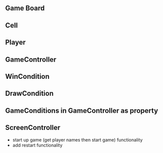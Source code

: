 ## Game Board
<!-- generate board in a grid (3 x 3) -->
<!-- get board -->
<!-- add player token -->
<!-- render updated board (in console) -->
<!-- get cell value -->

## Cell 
<!-- add player value or token -->
<!-- get cell value -->
<!-- get cell position and occupied value -->

## Player
<!-- set player value and token -->
<!-- get player value or token -->

## GameController
<!-- set up game board -->
<!-- set up players -->
<!-- get active player -->
<!-- render new round -->
<!-- play round -->
<!-- switch player turn -->

## WinCondition
<!-- create horizontal pattern in each row -->
<!-- create vertical pattern in each column -->
<!-- create diagonal pattern -->
<!-- check if player matches the pattern -->
<!-- set player pattern -->
<!-- set active player -->

## DrawCondition
<!-- count all the cells -->
<!-- draw if all cells are occupied -->

## GameConditions in GameController as property
<!-- check WinCondition -->
<!-- check DrawCondition -->

## ScreenController
<!-- set up game board and buttons -->
<!-- display player turns -->
<!-- check game conditions and display it -->
* start up game (get player names then start game) functionality
* add restart functionality




